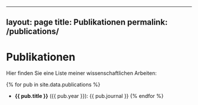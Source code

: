 
---
layout: page
title: Publikationen
permalink: /publications/
---

# Publikationen

Hier finden Sie eine Liste meiner wissenschaftlichen Arbeiten:

{% for pub in site.data.publications %}
- **{{ pub.title }}** ({{ pub.year }}): {{ pub.journal }}
{% endfor %}
